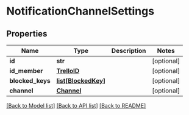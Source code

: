 # NotificationChannelSettings

## Properties
Name | Type | Description | Notes
------------ | ------------- | ------------- | -------------
**id** | **str** |  | [optional] 
**id_member** | [**TrelloID**](TrelloID.md) |  | [optional] 
**blocked_keys** | [**list[BlockedKey]**](BlockedKey.md) |  | [optional] 
**channel** | [**Channel**](Channel.md) |  | [optional] 

[[Back to Model list]](../README.md#documentation-for-models) [[Back to API list]](../README.md#documentation-for-api-endpoints) [[Back to README]](../README.md)

